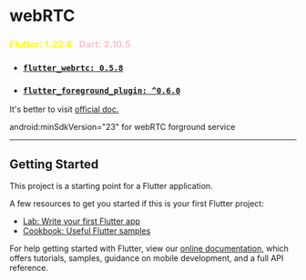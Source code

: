 # webRTC

###  <font color="yellow"> Flutter: 1.22.6</font> &nbsp; <font color="pink"> Dart: 2.10.5</font> 
* ### [``flutter_webrtc: 0.5.8``](https://pub.dev/packages/flutter_webrtc)
* ###  [`flutter_foreground_plugin: ^0.6.0`](https://pub.dev/packages/flutter_foreground_plugin)

It's better to visit [official doc.](https://pub.dev/packages/flutter_webrt)  

android:minSdkVersion="23" for webRTC forground service





--------



## Getting Started

This project is a starting point for a Flutter application.

A few resources to get you started if this is your first Flutter project:

- [Lab: Write your first Flutter app](https://flutter.dev/docs/get-started/codelab)
- [Cookbook: Useful Flutter samples](https://flutter.dev/docs/cookbook)

For help getting started with Flutter, view our
[online documentation](https://flutter.dev/docs), which offers tutorials,
samples, guidance on mobile development, and a full API reference.
